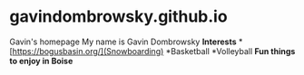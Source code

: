 # gavindombrowsky.github.io
Gavin's homepage
My name is Gavin Dombrowsky
**Interests**
*[https://bogusbasin.org/](Snowboarding) 
*Basketball
*Volleyball
**Fun things to enjoy in Boise**
